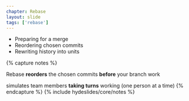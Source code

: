 ```yaml
---
chapter: Rebase
layout: slide
tags: ['rebase']
---
```


* Preparing for a merge
* Reordering chosen commits
* Rewriting history into units


{% capture notes %}

Rebase __reorders__ the chosen commits __before__ your branch work

simulates team members __taking turns__ working (one person at a time)
{% endcapture %}
{% include hydeslides/core/notes %}